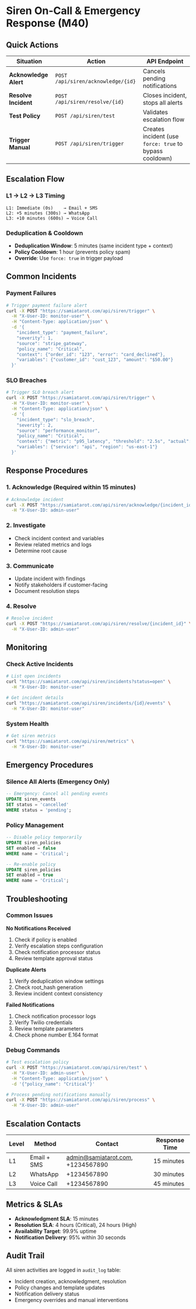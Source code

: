 # Siren On-Call & Emergency Response (M40)

## Quick Actions

| Situation | Action | API Endpoint |
|-----------|--------|--------------|
| **Acknowledge Alert** | `POST /api/siren/acknowledge/{id}` | Cancels pending notifications |
| **Resolve Incident** | `POST /api/siren/resolve/{id}` | Closes incident, stops all alerts |
| **Test Policy** | `POST /api/siren/test` | Validates escalation flow |
| **Trigger Manual** | `POST /api/siren/trigger` | Creates incident (use `force: true` to bypass cooldown) |

## Escalation Flow

### L1 → L2 → L3 Timing
```
L1: Immediate (0s)    → Email + SMS
L2: +5 minutes (300s) → WhatsApp
L3: +10 minutes (600s) → Voice Call
```

### Deduplication & Cooldown
- **Deduplication Window**: 5 minutes (same incident type + context)
- **Policy Cooldown**: 1 hour (prevents policy spam)
- **Override**: Use `force: true` in trigger payload

## Common Incidents

### Payment Failures
```bash
# Trigger payment failure alert
curl -X POST "https://samiatarot.com/api/siren/trigger" \
  -H "X-User-ID: monitor-user" \
  -H "Content-Type: application/json" \
  -d '{
    "incident_type": "payment_failure",
    "severity": 1,
    "source": "stripe_gateway",
    "policy_name": "Critical",
    "context": {"order_id": "123", "error": "card_declined"},
    "variables": {"customer_id": "cust_123", "amount": "$50.00"}
  }'
```

### SLO Breaches
```bash
# Trigger SLO breach alert
curl -X POST "https://samiatarot.com/api/siren/trigger" \
  -H "X-User-ID: monitor-user" \
  -H "Content-Type: application/json" \
  -d '{
    "incident_type": "slo_breach",
    "severity": 2,
    "source": "performance_monitor",
    "policy_name": "Critical",
    "context": {"metric": "p95_latency", "threshold": "2.5s", "actual": "4.2s"},
    "variables": {"service": "api", "region": "us-east-1"}
  }'
```

## Response Procedures

### 1. Acknowledge (Required within 15 minutes)
```bash
# Acknowledge incident
curl -X POST "https://samiatarot.com/api/siren/acknowledge/{incident_id}" \
  -H "X-User-ID: admin-user"
```

### 2. Investigate
- Check incident context and variables
- Review related metrics and logs
- Determine root cause

### 3. Communicate
- Update incident with findings
- Notify stakeholders if customer-facing
- Document resolution steps

### 4. Resolve
```bash
# Resolve incident
curl -X POST "https://samiatarot.com/api/siren/resolve/{incident_id}" \
  -H "X-User-ID: admin-user"
```

## Monitoring

### Check Active Incidents
```bash
# List open incidents
curl "https://samiatarot.com/api/siren/incidents?status=open" \
  -H "X-User-ID: monitor-user"

# Get incident details
curl "https://samiatarot.com/api/siren/incidents/{id}/events" \
  -H "X-User-ID: monitor-user"
```

### System Health
```bash
# Get siren metrics
curl "https://samiatarot.com/api/siren/metrics" \
  -H "X-User-ID: monitor-user"
```

## Emergency Procedures

### Silence All Alerts (Emergency Only)
```sql
-- Emergency: Cancel all pending events
UPDATE siren_events
SET status = 'cancelled'
WHERE status = 'pending';
```

### Policy Management
```sql
-- Disable policy temporarily
UPDATE siren_policies
SET enabled = false
WHERE name = 'Critical';

-- Re-enable policy
UPDATE siren_policies
SET enabled = true
WHERE name = 'Critical';
```

## Troubleshooting

### Common Issues

**No Notifications Received**
1. Check if policy is enabled
2. Verify escalation steps configuration
3. Check notification processor status
4. Review template approval status

**Duplicate Alerts**
1. Verify deduplication window settings
2. Check root_hash generation
3. Review incident context consistency

**Failed Notifications**
1. Check notification processor logs
2. Verify Twilio credentials
3. Review template parameters
4. Check phone number E.164 format

### Debug Commands
```bash
# Test escalation policy
curl -X POST "https://samiatarot.com/api/siren/test" \
  -H "X-User-ID: admin-user" \
  -H "Content-Type: application/json" \
  -d '{"policy_name": "Critical"}'

# Process pending notifications manually
curl -X POST "https://samiatarot.com/api/siren/process" \
  -H "X-User-ID: admin-user"
```

## Escalation Contacts

| Level | Method | Contact | Response Time |
|-------|--------|---------|---------------|
| L1 | Email + SMS | admin@samiatarot.com, +1234567890 | 15 minutes |
| L2 | WhatsApp | +1234567890 | 30 minutes |
| L3 | Voice Call | +1234567890 | 45 minutes |

## Metrics & SLAs

- **Acknowledgment SLA**: 15 minutes
- **Resolution SLA**: 4 hours (Critical), 24 hours (High)
- **Availability Target**: 99.9% uptime
- **Notification Delivery**: 95% within 30 seconds

## Audit Trail

All siren activities are logged in `audit_log` table:
- Incident creation, acknowledgment, resolution
- Policy changes and template updates
- Notification delivery status
- Emergency overrides and manual interventions